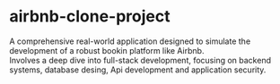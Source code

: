 # airbnb-clone-project
A comprehensive real-world application designed to simulate the development of a robust bookin platform like Airbnb.<br>
Involves a deep dive into full-stack development, focusing on backend systems, database desing, Api development and application security.
